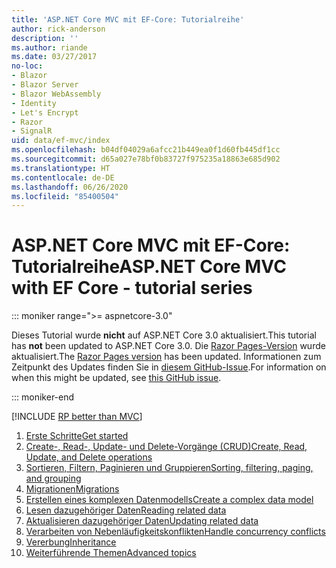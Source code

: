 ```yaml
---
title: 'ASP.NET Core MVC mit EF-Core: Tutorialreihe'
author: rick-anderson
description: ''
ms.author: riande
ms.date: 03/27/2017
no-loc:
- Blazor
- Blazor Server
- Blazor WebAssembly
- Identity
- Let's Encrypt
- Razor
- SignalR
uid: data/ef-mvc/index
ms.openlocfilehash: b04df04029a6afcc21b449ea0f1d60fb445df1cc
ms.sourcegitcommit: d65a027e78bf0b83727f975235a18863e685d902
ms.translationtype: HT
ms.contentlocale: de-DE
ms.lasthandoff: 06/26/2020
ms.locfileid: "85400504"
---
```

# <a name="aspnet-core-mvc-with-ef-core---tutorial-series"></a><span data-ttu-id="463cb-102">ASP.NET Core MVC mit EF-Core: Tutorialreihe</span><span class="sxs-lookup"><span data-stu-id="463cb-102">ASP.NET Core MVC with EF Core - tutorial series</span></span>

::: moniker range=">= aspnetcore-3.0"

<span data-ttu-id="463cb-103">Dieses Tutorial wurde **nicht** auf ASP.NET Core 3.0 aktualisiert.</span><span class="sxs-lookup"><span data-stu-id="463cb-103">This tutorial has **not** been updated to ASP.NET Core 3.0.</span></span> <span data-ttu-id="463cb-104">Die [Razor Pages-Version](xref:data/ef-rp/intro) wurde aktualisiert.</span><span class="sxs-lookup"><span data-stu-id="463cb-104">The [Razor Pages version](xref:data/ef-rp/intro) has been updated.</span></span> <span data-ttu-id="463cb-105">Informationen zum Zeitpunkt des Updates finden Sie in [diesem GitHub-Issue](https://github.com/dotnet/AspNetCore.Docs/issues/13920).</span><span class="sxs-lookup"><span data-stu-id="463cb-105">For information on when this might be updated, see [this GitHub issue](https://github.com/dotnet/AspNetCore.Docs/issues/13920).</span></span>

::: moniker-end

[!INCLUDE [RP better than MVC](../../includes/RP-EF/rp-over-mvc.md)]

1. [<span data-ttu-id="463cb-106">Erste Schritte</span><span class="sxs-lookup"><span data-stu-id="463cb-106">Get started</span></span>](xref:data/ef-mvc/intro)
1. [<span data-ttu-id="463cb-107">Create-, Read-, Update- und Delete-Vorgänge (CRUD)</span><span class="sxs-lookup"><span data-stu-id="463cb-107">Create, Read, Update, and Delete operations</span></span>](xref:data/ef-mvc/crud)
1. [<span data-ttu-id="463cb-108">Sortieren, Filtern, Paginieren und Gruppieren</span><span class="sxs-lookup"><span data-stu-id="463cb-108">Sorting, filtering, paging, and grouping</span></span>](xref:data/ef-mvc/sort-filter-page)
1. [<span data-ttu-id="463cb-109">Migrationen</span><span class="sxs-lookup"><span data-stu-id="463cb-109">Migrations</span></span>](xref:data/ef-mvc/migrations)
1. [<span data-ttu-id="463cb-110">Erstellen eines komplexen Datenmodells</span><span class="sxs-lookup"><span data-stu-id="463cb-110">Create a complex data model</span></span>](xref:data/ef-mvc/complex-data-model)
1. [<span data-ttu-id="463cb-111">Lesen dazugehöriger Daten</span><span class="sxs-lookup"><span data-stu-id="463cb-111">Reading related data</span></span>](xref:data/ef-mvc/read-related-data)
1. [<span data-ttu-id="463cb-112">Aktualisieren dazugehöriger Daten</span><span class="sxs-lookup"><span data-stu-id="463cb-112">Updating related data</span></span>](xref:data/ef-mvc/update-related-data)
1. [<span data-ttu-id="463cb-113">Verarbeiten von Nebenläufigkeitskonflikten</span><span class="sxs-lookup"><span data-stu-id="463cb-113">Handle concurrency conflicts</span></span>](xref:data/ef-mvc/concurrency)
1. [<span data-ttu-id="463cb-114">Vererbung</span><span class="sxs-lookup"><span data-stu-id="463cb-114">Inheritance</span></span>](xref:data/ef-mvc/inheritance)
1. [<span data-ttu-id="463cb-115">Weiterführende Themen</span><span class="sxs-lookup"><span data-stu-id="463cb-115">Advanced topics</span></span>](xref:data/ef-mvc/advanced)
